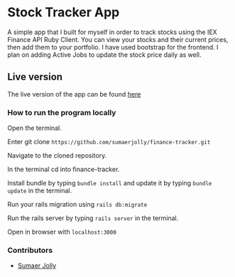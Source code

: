 # Stock Tracker App

A simple app that I built for myself in order to track stocks using the IEX Finance API Ruby Client. You can view your stocks and their current prices, then add them to your portfolio. I have used bootstrap for the frontend. I plan on adding Active Jobs to update the stock price daily as well.

## Live version 
The live version of the app can be found [here](https://finance-tracker-sumaer.herokuapp.com)

### How to run the program locally
Open the terminal.

Enter git clone ``` https://github.com/sumaerjolly/finance-tracker.git ```

Navigate to the cloned repository.

In the terminal cd into finance-tracker.

Install bundle by typing ``` bundle install ``` and update it by typing ```bundle update``` in the terminal.

Run your rails migration using ``` rails db:migrate ```

Run the rails server by typing ```rails server``` in the terminal.

Open in browser with ```localhost:3000```

### Contributors

* [Sumaer Jolly](https://github.com/sumaerjolly)

